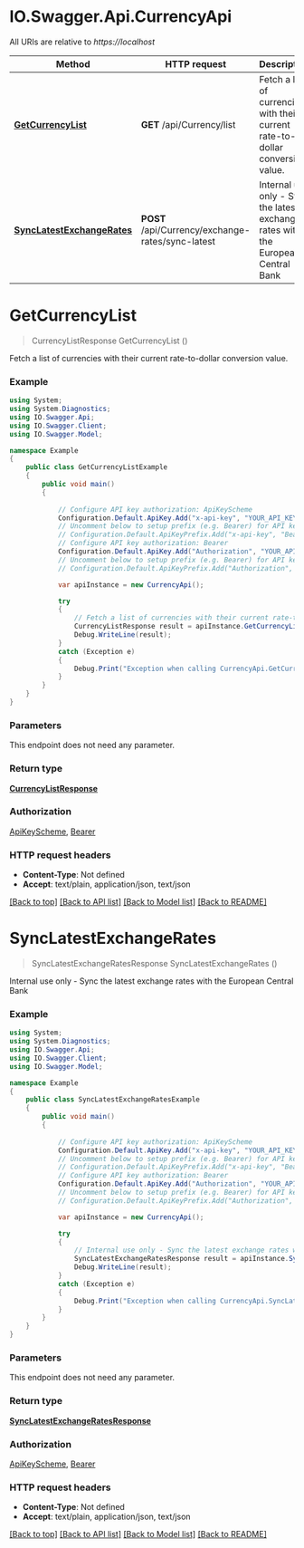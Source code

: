 # IO.Swagger.Api.CurrencyApi

All URIs are relative to *https://localhost*

Method | HTTP request | Description
------------- | ------------- | -------------
[**GetCurrencyList**](CurrencyApi.md#getcurrencylist) | **GET** /api/Currency/list | Fetch a list of currencies with their current rate-to-dollar conversion value.
[**SyncLatestExchangeRates**](CurrencyApi.md#synclatestexchangerates) | **POST** /api/Currency/exchange-rates/sync-latest | Internal use only - Sync the latest exchange rates with the European Central Bank


<a name="getcurrencylist"></a>
# **GetCurrencyList**
> CurrencyListResponse GetCurrencyList ()

Fetch a list of currencies with their current rate-to-dollar conversion value.

### Example
```csharp
using System;
using System.Diagnostics;
using IO.Swagger.Api;
using IO.Swagger.Client;
using IO.Swagger.Model;

namespace Example
{
    public class GetCurrencyListExample
    {
        public void main()
        {
            
            // Configure API key authorization: ApiKeyScheme
            Configuration.Default.ApiKey.Add("x-api-key", "YOUR_API_KEY");
            // Uncomment below to setup prefix (e.g. Bearer) for API key, if needed
            // Configuration.Default.ApiKeyPrefix.Add("x-api-key", "Bearer");
            // Configure API key authorization: Bearer
            Configuration.Default.ApiKey.Add("Authorization", "YOUR_API_KEY");
            // Uncomment below to setup prefix (e.g. Bearer) for API key, if needed
            // Configuration.Default.ApiKeyPrefix.Add("Authorization", "Bearer");

            var apiInstance = new CurrencyApi();

            try
            {
                // Fetch a list of currencies with their current rate-to-dollar conversion value.
                CurrencyListResponse result = apiInstance.GetCurrencyList();
                Debug.WriteLine(result);
            }
            catch (Exception e)
            {
                Debug.Print("Exception when calling CurrencyApi.GetCurrencyList: " + e.Message );
            }
        }
    }
}
```

### Parameters
This endpoint does not need any parameter.

### Return type

[**CurrencyListResponse**](CurrencyListResponse.md)

### Authorization

[ApiKeyScheme](../README.md#ApiKeyScheme), [Bearer](../README.md#Bearer)

### HTTP request headers

 - **Content-Type**: Not defined
 - **Accept**: text/plain, application/json, text/json

[[Back to top]](#) [[Back to API list]](../README.md#documentation-for-api-endpoints) [[Back to Model list]](../README.md#documentation-for-models) [[Back to README]](../README.md)

<a name="synclatestexchangerates"></a>
# **SyncLatestExchangeRates**
> SyncLatestExchangeRatesResponse SyncLatestExchangeRates ()

Internal use only - Sync the latest exchange rates with the European Central Bank

### Example
```csharp
using System;
using System.Diagnostics;
using IO.Swagger.Api;
using IO.Swagger.Client;
using IO.Swagger.Model;

namespace Example
{
    public class SyncLatestExchangeRatesExample
    {
        public void main()
        {
            
            // Configure API key authorization: ApiKeyScheme
            Configuration.Default.ApiKey.Add("x-api-key", "YOUR_API_KEY");
            // Uncomment below to setup prefix (e.g. Bearer) for API key, if needed
            // Configuration.Default.ApiKeyPrefix.Add("x-api-key", "Bearer");
            // Configure API key authorization: Bearer
            Configuration.Default.ApiKey.Add("Authorization", "YOUR_API_KEY");
            // Uncomment below to setup prefix (e.g. Bearer) for API key, if needed
            // Configuration.Default.ApiKeyPrefix.Add("Authorization", "Bearer");

            var apiInstance = new CurrencyApi();

            try
            {
                // Internal use only - Sync the latest exchange rates with the European Central Bank
                SyncLatestExchangeRatesResponse result = apiInstance.SyncLatestExchangeRates();
                Debug.WriteLine(result);
            }
            catch (Exception e)
            {
                Debug.Print("Exception when calling CurrencyApi.SyncLatestExchangeRates: " + e.Message );
            }
        }
    }
}
```

### Parameters
This endpoint does not need any parameter.

### Return type

[**SyncLatestExchangeRatesResponse**](SyncLatestExchangeRatesResponse.md)

### Authorization

[ApiKeyScheme](../README.md#ApiKeyScheme), [Bearer](../README.md#Bearer)

### HTTP request headers

 - **Content-Type**: Not defined
 - **Accept**: text/plain, application/json, text/json

[[Back to top]](#) [[Back to API list]](../README.md#documentation-for-api-endpoints) [[Back to Model list]](../README.md#documentation-for-models) [[Back to README]](../README.md)

